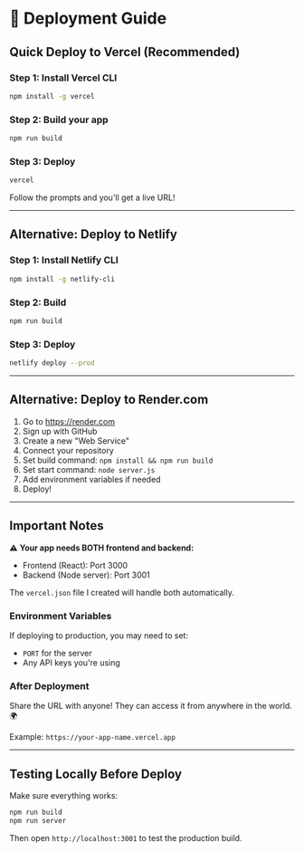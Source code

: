 # 🚀 Deployment Guide

## Quick Deploy to Vercel (Recommended)

### Step 1: Install Vercel CLI
```bash
npm install -g vercel
```

### Step 2: Build your app
```bash
npm run build
```

### Step 3: Deploy
```bash
vercel
```

Follow the prompts and you'll get a live URL!

---

## Alternative: Deploy to Netlify

### Step 1: Install Netlify CLI
```bash
npm install -g netlify-cli
```

### Step 2: Build
```bash
npm run build
```

### Step 3: Deploy
```bash
netlify deploy --prod
```

---

## Alternative: Deploy to Render.com

1. Go to https://render.com
2. Sign up with GitHub
3. Create a new "Web Service"
4. Connect your repository
5. Set build command: `npm install && npm run build`
6. Set start command: `node server.js`
7. Add environment variables if needed
8. Deploy!

---

## Important Notes

⚠️ **Your app needs BOTH frontend and backend:**
- Frontend (React): Port 3000
- Backend (Node server): Port 3001

The `vercel.json` file I created will handle both automatically.

### Environment Variables

If deploying to production, you may need to set:
- `PORT` for the server
- Any API keys you're using

### After Deployment

Share the URL with anyone! They can access it from anywhere in the world. 🌍

Example: `https://your-app-name.vercel.app`

---

## Testing Locally Before Deploy

Make sure everything works:
```bash
npm run build
npm run server
```

Then open `http://localhost:3001` to test the production build.
